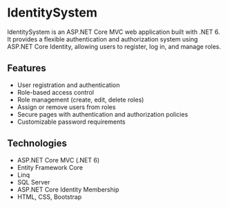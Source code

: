 # IdentitySystem

IdentitySystem is an ASP.NET Core MVC web application built with .NET 6. It provides a flexible authentication
and authorization system using ASP.NET Core Identity, allowing users to register, log in, and manage roles.

## Features

- User registration and authentication
- Role-based access control
- Role management (create, edit, delete roles)
- Assign or remove users from roles
- Secure pages with authentication and authorization policies
- Customizable password requirements

## Technologies

- ASP.NET Core MVC (.NET 6)
- Entity Framework Core
- Linq
- SQL Server
- ASP.NET Core Identity Membership
- HTML, CSS, Bootstrap
